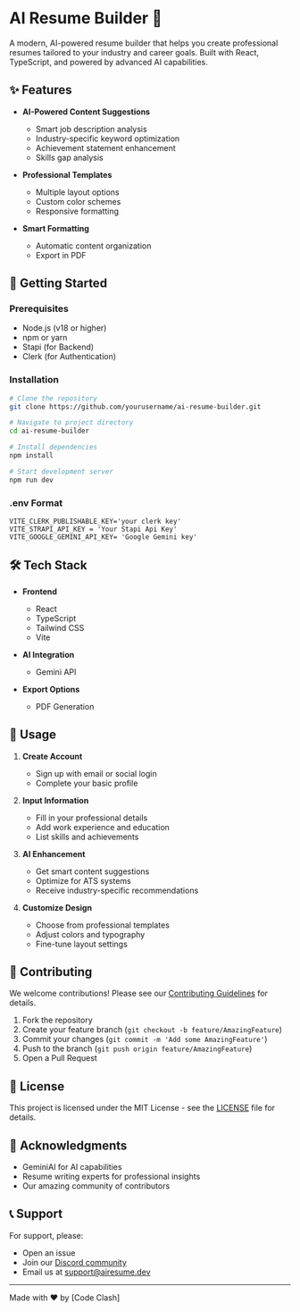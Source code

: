 # AI Resume Builder 🚀

A modern, AI-powered resume builder that helps you create professional resumes tailored to your industry and career goals. Built with React, TypeScript, and powered by advanced AI capabilities.

## ✨ Features

- **AI-Powered Content Suggestions**
  - Smart job description analysis
  - Industry-specific keyword optimization
  - Achievement statement enhancement
  - Skills gap analysis

- **Professional Templates**
  - Multiple layout options
  - Custom color schemes
  - Responsive formatting

- **Smart Formatting**
  - Automatic content organization
  - Export in PDF

## 🚀 Getting Started

### Prerequisites

- Node.js (v18 or higher)
- npm or yarn
- Stapi (for Backend)
- Clerk (for Authentication)

### Installation

```bash
# Clone the repository
git clone https://github.com/yourusername/ai-resume-builder.git

# Navigate to project directory
cd ai-resume-builder

# Install dependencies
npm install

# Start development server
npm run dev
```

### .env Format

```.env
VITE_CLERK_PUBLISHABLE_KEY='your clerk key'
VITE_STRAPI_API_KEY = 'Your Stapi Api Key'
VITE_GOOGLE_GEMINI_API_KEY= 'Google Gemini key'
```

## 🛠️ Tech Stack

- **Frontend**
  - React
  - TypeScript
  - Tailwind CSS
  - Vite

- **AI Integration**
  - Gemini API

- **Export Options**
  - PDF Generation

## 📝 Usage

1. **Create Account**
   - Sign up with email or social login
   - Complete your basic profile

2. **Input Information**
   - Fill in your professional details
   - Add work experience and education
   - List skills and achievements

3. **AI Enhancement**
   - Get smart content suggestions
   - Optimize for ATS systems
   - Receive industry-specific recommendations

4. **Customize Design**
   - Choose from professional templates
   - Adjust colors and typography
   - Fine-tune layout settings


## 🤝 Contributing

We welcome contributions! Please see our [Contributing Guidelines](CONTRIBUTING.md) for details.

1. Fork the repository
2. Create your feature branch (`git checkout -b feature/AmazingFeature`)
3. Commit your changes (`git commit -m 'Add some AmazingFeature'`)
4. Push to the branch (`git push origin feature/AmazingFeature`)
5. Open a Pull Request

## 📜 License

This project is licensed under the MIT License - see the [LICENSE](LICENSE) file for details.

## 🙏 Acknowledgments

- GeminiAI for AI capabilities
- Resume writing experts for professional insights
- Our amazing community of contributors

## 📞 Support

For support, please:
- Open an issue
- Join our [Discord community](https://discord.gg/airesume)
- Email us at support@airesume.dev

---

Made with ❤️ by [Code Clash]
